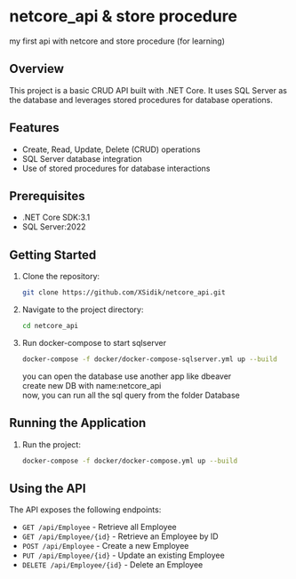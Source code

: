 # netcore_api & store procedure
my first api with netcore and store procedure (for learning)
## Overview
This project is a basic CRUD API built with .NET Core. It uses SQL Server as the database and leverages stored procedures for database operations.

## Features
- Create, Read, Update, Delete (CRUD) operations
- SQL Server database integration
- Use of stored procedures for database interactions

## Prerequisites
- .NET Core SDK:3.1
- SQL Server:2022

## Getting Started
1. Clone the repository:
    ```sh
    git clone https://github.com/XSidik/netcore_api.git
    ```
2. Navigate to the project directory:
    ```sh
    cd netcore_api
    ```
3. Run docker-compose to start sqlserver
    ```bash
    docker-compose -f docker/docker-compose-sqlserver.yml up --build
    ```    
   you can open the database use another app like dbeaver  
   create new DB with name:netcore_api  
   now, you can run all the sql query from the folder Database


## Running the Application
1. Run the project:
    ```sh
    docker-compose -f docker/docker-compose.yml up --build
    ```

## Using the API
The API exposes the following endpoints:
- `GET /api/Employee` - Retrieve all Employee
- `GET /api/Employee/{id}` - Retrieve an Employee by ID
- `POST /api/Employee` - Create a new Employee
- `PUT /api/Employee/{id}` - Update an existing Employee
- `DELETE /api/Employee/{id}` - Delete an Employee
